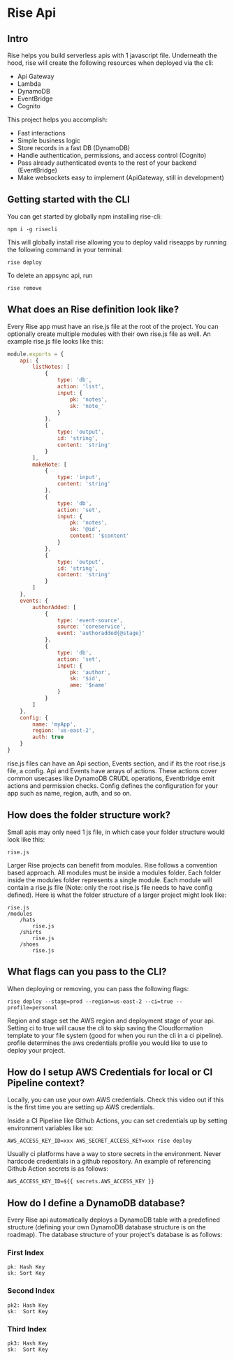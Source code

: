 # Rise Api

## Intro

Rise helps you build serverless apis with 1 javascript file. Underneath the hood, rise will create the following resources when deployed via the cli:

-   Api Gateway
-   Lambda
-   DynamoDB
-   EventBridge
-   Cognito

This project helps you accomplish:

-   Fast interactions
-   Simple business logic
-   Store records in a fast DB (DynamoDB)
-   Handle authentication, permissions, and access control (Cognito)
-   Pass already authenticated events to the rest of your backend (EventBridge)
-   Make websockets easy to implement (ApiGateway, still in development)

## Getting started with the CLI

You can get started by globally npm installing rise-cli:

```
npm i -g risecli
```

This will globally install rise allowing you to deploy valid riseapps by running the following command in your terminal:

```
rise deploy

```

To delete an appsync api, run

```
rise remove
```

## What does an Rise definition look like?

Every Rise app must have an rise.js file at the root of the project. You can optionally create multiple modules with their own rise.js file as well. An example rise.js file looks like this:

```js
module.exports = {
    api: {
        listNotes: [
            {
                type: 'db',
                action: 'list',
                input: {
                    pk: 'notes',
                    sk: 'note_'
                }
            },
            {
                type: 'output',
                id: 'string',
                content: 'string'
            }
        ],
        makeNote: [
            {
                type: 'input',
                content: 'string'
            },
            {
                type: 'db',
                action: 'set',
                input: {
                    pk: 'notes',
                    sk: '@id',
                    content: '$content'
                }
            },
            {
                type: 'output',
                id: 'string',
                content: 'string'
            }
        ]
    },
    events: {
        authorAdded: [
            {
                type: 'event-source',
                source: 'coreservice',
                event: 'authoradded{@stage}'
            },
            {
                type: 'db',
                action: 'set',
                input: {
                    pk: 'author',
                    sk: '$id',
                    ame: '$name'
                }
            }
        ]
    },
    config: {
        name: 'myApp',
        region: 'us-east-2',
        auth: true
    }
}
```

rise.js files can have an Api section, Events section, and if its the root rise.js file, a config. Api and Events have arrays of actions. These actions cover common usecases like DynamoDB CRUDL operations, Eventbridge emit actions and permission checks. Config defines the configuration for your app such as name, region, auth, and so on.

## How does the folder structure work?

Small apis may only need 1 js file, in which case your folder structure would look like this:

```
rise.js
```

Larger Rise projects can benefit from modules. Rise follows a convention based approach. All modules must be inside a modules folder. Each folder inside the modules folder represents a single module. Each module will contain a rise.js file (Note: only the root rise.js file needs to have config defined). Here is what the folder structure of a larger project might look like:

```
rise.js
/modules
    /hats
        rise.js
    /shirts
        rise.js
    /shoes
        rise.js
```

## What flags can you pass to the CLI?

When deploying or removing, you can pass the following flags:

```
rise deploy --stage=prod --region=us-east-2 --ci=true --profile=personal
```

Region and stage set the AWS region and deployment stage of your api. Setting ci to true will cause the cli to skip saving the Cloudformation template to your file system (good for when you run the cli in a ci pipeline). profile determines the aws credentials profile you would like to use to deploy your project.

## How do I setup AWS Credentials for local or CI Pipeline context?

Locally, you can use your own AWS credentials. Check this video out if this is the first time you are setting up AWS credentials.

Inside a CI Pipeline like Github Actions, you can set credentials up by setting environment variables like so:

```
AWS_ACCESS_KEY_ID=xxx AWS_SECRET_ACCESS_KEY=xxx rise deploy
```

Usually ci platforms have a way to store secrets in the environment. Never hardcode credentials in a github repository. An example of referencing Github Action secrets is as follows:

```
AWS_ACCESS_KEY_ID=${{ secrets.AWS_ACCESS_KEY }}
```

## How do I define a DynamoDB database?

Every Rise api automatically deploys a DynamoDB table with a predefined structure (defining your own DynamoDB database structure is on the roadmap). The database structure of your project's database is as follows:

### First Index

```
pk: Hash Key
sk: Sort Key
```

### Second Index

```
pk2: Hash Key
sk:  Sort Key
```

### Third Index

```
pk3: Hash Key
sk:  Sort Key
```
